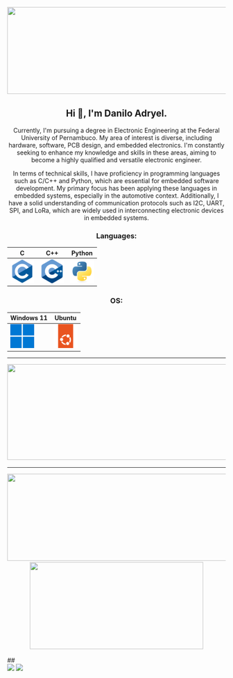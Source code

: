 <p align="center">
  <img width="1200" height="200" src="https://github-profile-trophy.vercel.app/?username=DARXS&no-frame=true&margin-w=5title=Stars,Followers,Commits,Repositories,MultipleLang,PullRequest&theme=radical">
</p>

<div align="center">
  
## Hi 👋, I'm Danilo Adryel.
Currently, I'm pursuing a degree in Electronic Engineering at the Federal University of Pernambuco. My area of interest is diverse, including hardware, software, PCB design, and embedded electronics. I'm constantly seeking to enhance my knowledge and skills in these areas, aiming to become a highly qualified and versatile electronic engineer.

In terms of technical skills, I have proficiency in programming languages such as C/C++ and Python, which are essential for embedded software development. My primary focus has been applying these languages in embedded systems, especially in the automotive context. Additionally, I have a solid understanding of communication protocols such as I2C, UART, SPI, and LoRa, which are widely used in interconnecting electronic devices in embedded systems.

### Languages:
| C | C++ | Python | 
|----------|----------|----------|
| <img src="https://github.com/devicons/devicon/blob/master/icons/c/c-original.svg" title="C"  alt="C" width="55" height="55"/>  | <img src="https://github.com/devicons/devicon/blob/master/icons/cplusplus/cplusplus-original.svg" title="JavaScript" alt="JavaScript" width="55" height="55"/> |  <img src="https://github.com/devicons/devicon/blob/master/icons/python/python-original.svg" title="Python"  alt="Python" width="55" height="55"/> |

### OS:

| Windows 11 | Ubuntu |
|----------|----------|
| <img src="https://github.com/devicons/devicon/blob/master/icons/windows11/windows11-original.svg" title="Windows 11" alt="Windows" width="55" height="55"/> | <img src="https://github.com/devicons/devicon/blob/master/icons/ubuntu/ubuntu-original.svg" title="Ubuntu" alt="Ubuntu" width="55" height="55"/> |

</div>

---

  
<p align="center">
  <img width="800" height="220" src="https://streak-stats.demolab.com?user=DARXS&theme=radical&hide_border=true&border_radius=5&card_width=800">
</p>


---

<p align="center">
  <img width="600" height="200" src="https://github-readme-stats.vercel.app/api?username=DARXS&hide_border=true&show_icons=true&theme=radical">
  <img width="400" height="200" src="https://github-readme-stats.vercel.app/api/top-langs/?username=DARXS&hide_border=true&size_weight=0.15&count_weight=0.5&layout=compact&theme=radical">
</p>
  ##
 
<div> 
  <a href="https://www.instagram.com/danilo.adryel/" target="_blank"><img src="https://img.shields.io/badge/-Instagram-%23E4405F?style=for-the-badge&logo=instagram&logoColor=white" target="_blank"></a>
  <a href="https://www.linkedin.com/in/daniloadryel/" target="_blank"><img src="https://img.shields.io/badge/-LinkedIn-%230077B5?style=for-the-badge&logo=linkedin&logoColor=white" target="_blank"></a> 
</div>
</div>

